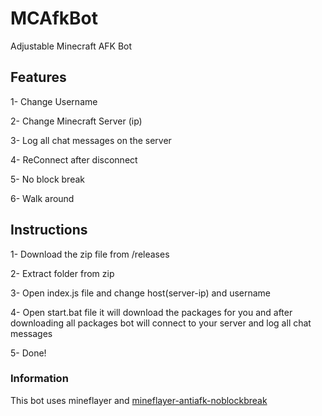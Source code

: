 # MCAfkBot
Adjustable Minecraft AFK Bot

## Features
1- Change Username

2- Change Minecraft Server (ip)

3- Log all chat messages on the server

4- ReConnect after disconnect

5- No block break

6- Walk around

## Instructions
1- Download the zip file from /releases

2- Extract folder from zip

3- Open index.js file and change host(server-ip) and username

4- Open start.bat file it will download the  packages for you and after downloading all packages bot will connect to your server and log all chat messages

5- Done!


### Information

This bot uses mineflayer and [mineflayer-antiafk-noblockbreak](https://github.com/MrEnoX/mineflayer-antiafk-noblockbreak)
